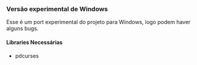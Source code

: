 ### Versão experimental de Windows

Esse é um port experimental do projeto para Windows, logo podem haver alguns bugs.

#### Libraries Necessárias
- pdcurses
